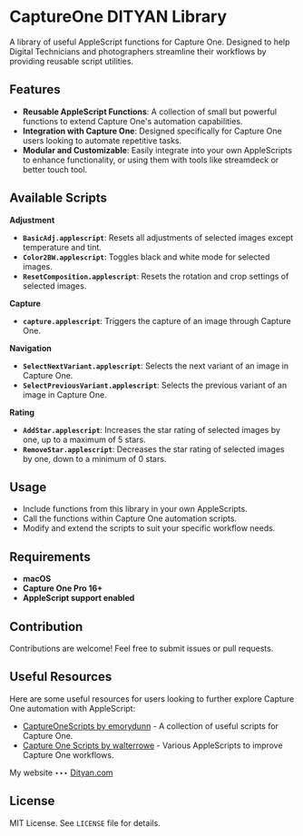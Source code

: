 # CaptureOne DITYAN Library

A library of useful AppleScript functions for Capture One. Designed to help Digital Technicians and photographers streamline their workflows by providing reusable script utilities.

## Features

- **Reusable AppleScript Functions**: A collection of small but powerful functions to extend Capture One's automation capabilities.
- **Integration with Capture One**: Designed specifically for Capture One users looking to automate repetitive tasks.
- **Modular and Customizable**: Easily integrate into your own AppleScripts to enhance functionality, or using them with tools like streamdeck or better touch tool.


## Available Scripts

**Adjustment**
- **`BasicAdj.applescript`**: Resets all adjustments of selected images except temperature and tint.
- **`Color2BW.applescript`**: Toggles black and white mode for selected images.
- **`ResetComposition.applescript`**: Resets the rotation and crop settings of selected images.

**Capture**
- **`capture.applescript`**: Triggers the capture of an image through Capture One.

**Navigation**
- **`SelectNextVariant.applescript`**: Selects the next variant of an image in Capture One.
- **`SelectPreviousVariant.applescript`**: Selects the previous variant of an image in Capture One.

**Rating**
- **`AddStar.applescript`**: Increases the star rating of selected images by one, up to a maximum of 5 stars.
- **`RemoveStar.applescript`**: Decreases the star rating of selected images by one, down to a minimum of 0 stars.

## Usage

- Include functions from this library in your own AppleScripts.
- Call the functions within Capture One automation scripts.
- Modify and extend the scripts to suit your specific workflow needs.

## Requirements

- **macOS**
- **Capture One Pro 16+**
- **AppleScript support enabled**

## Contribution

Contributions are welcome! Feel free to submit issues or pull requests.

## Useful Resources

Here are some useful resources for users looking to further explore Capture One automation with AppleScript:

- [CaptureOneScripts by emorydunn](https://github.com/emorydunn/CaptureOneScripts) - A collection of useful scripts for Capture One.
- [Capture One Scripts by walterrowe](https://github.com/walterrowe/capture-one-scripts) - Various AppleScripts to improve Capture One workflows.

My website ‣‣‣ [Dityan.com](http://www.dityan.com)
## License

MIT License. See `LICENSE` file for details.
